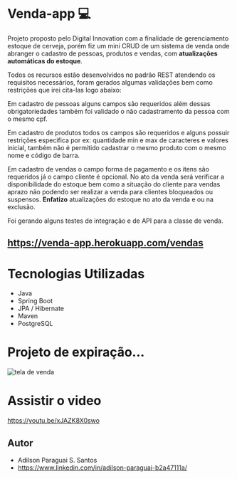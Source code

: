 # Venda-app 💻
 
Projeto proposto pelo Digital Innovation com a finalidade de gerenciamento estoque de cerveja, porém fiz um mini CRUD de um sistema de venda onde abranger o cadastro de pessoas, produtos e vendas, com **atualizações automáticas do estoque**.

Todos os recursos estão desenvolvidos no padrão REST atendendo os requisitos necessários, foram gerados algumas validações bem como restrições que irei cita-las logo abaixo:

Em cadastro de pessoas alguns campos são requeridos além dessas obrigatoriedades também foi validado o não cadastramento da pessoa com o mesmo cpf.

Em cadastro de produtos todos os campos são requeridos e alguns possuir restrições especifica por ex: quantidade min e max de caracteres e valores inicial, também não é permitido cadastrar o mesmo produto com o mesmo nome e código de barra. 

Em cadastro de vendas o campo forma de pagamento e os itens são requeridos já o campo cliente é opcional. No ato da venda será verificar a disponibilidade do estoque bem como a situação do cliente para vendas aprazo não podendo ser realizar a venda para clientes bloqueados ou suspensos. **Enfatizo** atualizações do estoque no ato da venda e ou na exclusão.

Foi gerando alguns testes de integração e de API para a classe de venda.

## https://venda-app.herokuapp.com/vendas

# Tecnologias Utilizadas
-	Java
-	Spring Boot
-	JPA / Hibernate
-	Maven
-	PostgreSQL

# Projeto de expiração...
![tela de venda](https://user-images.githubusercontent.com/7797330/126247829-b2ec99b9-20d4-48cb-9c20-dc89ad55e988.gif)

# Assistir o video
https://youtu.be/xJAZK8X0swo


## Autor
* Adilson Paraguai S. Santos
* https://www.linkedin.com/in/adilson-paraguai-b2a47111a/






